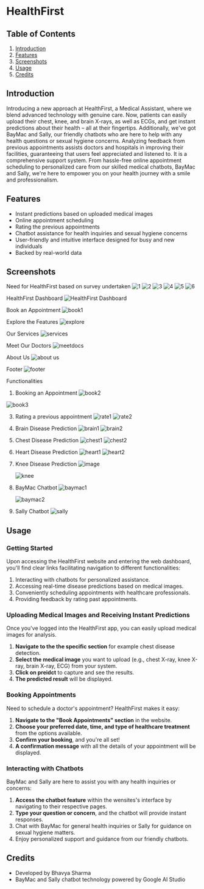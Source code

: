 # HealthFirst

## Table of Contents

1. [Introduction](#introduction)
2. [Features](#features)
3. [Screenshots](#screenshots)
4. [Usage](#usage)
5. [Credits](#credits)

## Introduction

Introducing a new approach at HealthFirst, a Medical Assistant, where we blend advanced technology with genuine care. Now, patients can easily upload their chest, knee, and brain X-rays, as well as ECGs, and get instant predictions about their health – all at their fingertips. Additionally, we've got BayMac and Sally, our friendly chatbots who are here to help with any health questions or sexual hygiene concerns. Analyzing feedback from previous appointments assists doctors and hospitals in improving their facilities, guaranteeing that users feel appreciated and listened to. It is a comprehensive support system. From hassle-free online appointment scheduling to personalized care from our skilled medical chatbots, BayMac and Sally, we're here to empower you on your health journey with a smile and professionalism.

## Features

- Instant predictions based on uploaded medical images
- Online appointment scheduling
- Rating the previous appointments
- Chatbot assistance for health inquiries and sexual hygiene concerns
- User-friendly and intuitive interface designed for busy and new individuals
- Backed by real-world data

## Screenshots
Need for HealthFirst based on survey undertaken
![1](https://github.com/bhavyasharma1469/HealthFirst-GoogleGH/assets/96409654/321ce489-ac82-460a-8ce0-1764f158c834)
![2](https://github.com/bhavyasharma1469/HealthFirst-GoogleGH/assets/96409654/88965be7-01b8-44b5-8ffd-46dd818b783f)
![3](https://github.com/bhavyasharma1469/HealthFirst-GoogleGH/assets/96409654/9683d3dd-d18e-414f-b4ce-7cafa228b5ae)
![4](https://github.com/bhavyasharma1469/HealthFirst-GoogleGH/assets/96409654/116b3e50-cc8c-4bc6-8373-a17aead804db)
![5](https://github.com/bhavyasharma1469/HealthFirst-GoogleGH/assets/96409654/db0eaef3-a33b-444a-99a0-484238d6ac2b)
![6](https://github.com/bhavyasharma1469/HealthFirst-GoogleGH/assets/96409654/992e67f1-f4a5-4835-b306-aad1f0fd38b1)



HealthFirst Dashboard
![HealthFirst Dashboard](https://github.com/bhavyasharma1469/HealthFirst-GoogleGH/assets/96409654/34775d11-3519-474c-8945-33d5a185e453)

Book an Appointment
![book1](https://github.com/bhavyasharma1469/HealthFirst-GoogleGH/assets/96409654/4ed75eec-340d-4e38-aba4-3f0e162853a8)

Explore the Features
![explore](https://github.com/bhavyasharma1469/HealthFirst-GoogleGH/assets/96409654/b36bfa31-b271-4f65-b630-34540cb78432)

Our Services
![services](https://github.com/bhavyasharma1469/HealthFirst-GoogleGH/assets/96409654/596bbf83-1420-4ebe-b31d-52f129988a90)


Meet Our Doctors
![meetdocs](https://github.com/bhavyasharma1469/HealthFirst-GoogleGH/assets/96409654/5885478d-b1af-4b59-9e0a-55461dd0c617)

About Us
![about us](https://github.com/bhavyasharma1469/HealthFirst-GoogleGH/assets/96409654/c8bfd83e-d55e-4a14-b3f4-5efea8a822a7)

Footer
![footer](https://github.com/bhavyasharma1469/HealthFirst-GoogleGH/assets/96409654/04cc1bee-2b72-4be3-ad21-85668dde48aa)


Functionalities
1. Booking an Appointment
   ![book2](https://github.com/bhavyasharma1469/HealthFirst-GoogleGH/assets/96409654/be5e57d9-f0ad-45fb-96ff-b4338b3b50d6)
   
![book3](https://github.com/bhavyasharma1469/HealthFirst-GoogleGH/assets/96409654/a66b5579-2cda-43a9-84ad-ca238f4def4d)

3. Rating a previous appointment
   ![rate1](https://github.com/bhavyasharma1469/HealthFirst-GoogleGH/assets/96409654/ee84ac99-fa47-465e-81bf-58c79c6f6883)
   ![rate2](https://github.com/bhavyasharma1469/HealthFirst-GoogleGH/assets/96409654/e9744896-f5e9-45cf-94c6-e185e260d73f)


5. Brain Disease Prediction
   ![brain1](https://github.com/bhavyasharma1469/HealthFirst-GoogleGH/assets/96409654/d99e8203-9639-4c82-a098-21696c5ef983)
   ![brain2](https://github.com/bhavyasharma1469/HealthFirst-GoogleGH/assets/96409654/69609648-5297-4917-886f-bad0a3f6a7cf)


7. Chest Disease Prediction
   ![chest1](https://github.com/bhavyasharma1469/HealthFirst-GoogleGH/assets/96409654/8d0af1cb-94bc-4a15-8c31-921cc9bf984f)
![chest2](https://github.com/bhavyasharma1469/HealthFirst-GoogleGH/assets/96409654/81229aa8-37cb-41d6-94a8-a35fb7462d0e)

9. Heart Disease Prediction
    ![heart1](https://github.com/bhavyasharma1469/HealthFirst-GoogleGH/assets/96409654/22af8f26-c1e2-48fe-9151-92d60803d1fa)
   ![heart2](https://github.com/bhavyasharma1469/HealthFirst-GoogleGH/assets/96409654/021234ab-07af-4492-b849-a23e85fb46ee)


11. Knee Disease Prediction
    ![image](https://github.com/bhavyasharma1469/HealthFirst-GoogleGH/assets/96409654/94129f3b-6b82-4f51-a43f-7f2f04d69f4b)

    ![knee](https://github.com/bhavyasharma1469/HealthFirst-GoogleGH/assets/96409654/d06dec79-d0c9-4f4a-9a3c-d0e35dbecf27)

13. BayMac Chatbot
    ![baymac1](https://github.com/bhavyasharma1469/HealthFirst-GoogleGH/assets/96409654/54290f08-6589-4e8f-90df-579b63106c6e)

    ![baymac2](https://github.com/bhavyasharma1469/HealthFirst-GoogleGH/assets/96409654/f793531a-9439-42be-9bef-be58a901d164)


15. Sally Chatbot
![sally](https://github.com/bhavyasharma1469/HealthFirst-GoogleGH/assets/96409654/47f2ee66-7b52-40d2-9c62-eda993a2cc20)

## Usage

### Getting Started

Upon accessing the HealthFirst website and entering the web dashboard, you'll find clear links facilitating navigation to different functionalities:
1. Interacting with chatbots for personalized assistance.
2. Accessing real-time disease predictions based on medical images.
3. Conveniently scheduling appointments with healthcare professionals.
4. Providing feedback by rating past appointments.

### Uploading Medical Images and Receiving Instant Predictions

Once you've logged into the HealthFirst app, you can easily upload medical images for analysis.

1. **Navigate to the the specific section** for example chest disease detection.
2. **Select the medical image** you want to upload (e.g., chest X-ray, knee X-ray, brain X-ray, ECG) from your system.
3. **Click on preidct** to capture and see the results.
4. **The predicted result** will be displayed.  


### Booking Appointments

Need to schedule a doctor's appointment? HealthFirst makes it easy:

1. **Navigate to the "Book Appointments" section** in the website.
2. **Choose your preferred date, time, and type of healthcare treatment** from the options available.
3. **Confirm your booking**, and you're all set!
4. **A confirmation message** with all the details of your appointment will be displayed.

### Interacting with Chatbots

BayMac and Sally are here to assist you with any health inquiries or concerns:

1. **Access the chatbot feature** within the wensites's interface by navigating to their respective pages.
2. **Type your question or concern**, and the chatbot will provide instant responses.
3. Chat with BayMac for general health inquiries or Sally for guidance on sexual hygiene matters.
4. Enjoy personalized support and guidance from our friendly chatbots.


## Credits

- Developed by Bhavya Sharma
- BayMac and Sally chatbot technology powered by Google AI Studio

